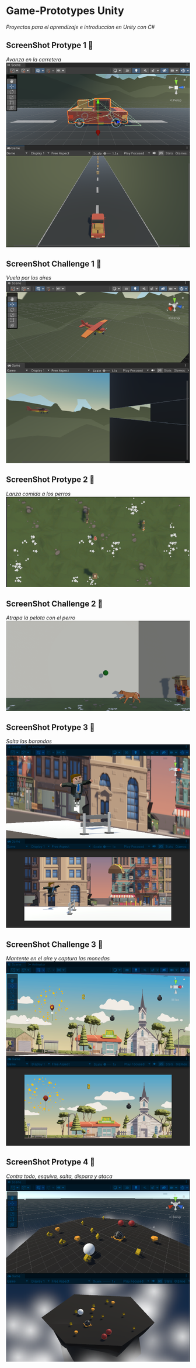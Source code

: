 # Game-Prototypes Unity

_Proyectos para el aprendizaje e introduccion en Unity con C#_

## ScreenShot Protype 1 📲
_Avanza en la carretera_
![Protype 1](https://github.com/MALPV/Game-PrototypesUnity/blob/master/0%20Screenshots/prototype1.png)

## ScreenShot Challenge 1 📲
_Vuela por los aires_
![Challenge 1](https://github.com/MALPV/Game-PrototypesUnity/blob/master/0%20Screenshots/challenge1.png)

## ScreenShot Protype 2 📲
_Lanza comida a los perros_
![Protype 2](https://github.com/MALPV/Game-PrototypesUnity/blob/master/0%20Screenshots/prototype2.png)

## ScreenShot Challenge 2 📲
_Atrapa la pelota con el perro_
![Challenge 2](https://github.com/MALPV/Game-PrototypesUnity/blob/master/0%20Screenshots/challenge2.png)

## ScreenShot Protype 3 📲
_Salta las barandas_
![Protype 3](https://github.com/MALPV/Game-PrototypesUnity/blob/master/0%20Screenshots/prototype3.png)

## ScreenShot Challenge 3 📲
_Mantente en el aire y captura las monedas_
![Challenge 3](https://github.com/MALPV/Game-PrototypesUnity/blob/master/0%20Screenshots/challenge3.png)

## ScreenShot Protype 4 📲
_Contra todo, esquiva, salta, dispara y ataca_
![Protype 4](https://github.com/MALPV/Game-PrototypesUnity/blob/master/0%20Screenshots/prototype4.png)
